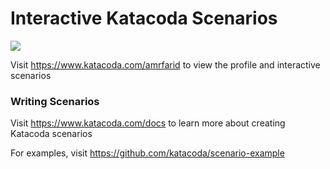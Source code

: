 # Interactive Katacoda Scenarios

[![](http://shields.katacoda.com/katacoda/amrfarid/count.svg)](https://www.katacoda.com/amrfarid "Get your profile on Katacoda.com")

Visit https://www.katacoda.com/amrfarid to view the profile and interactive scenarios

### Writing Scenarios
Visit https://www.katacoda.com/docs to learn more about creating Katacoda scenarios

For examples, visit https://github.com/katacoda/scenario-example
